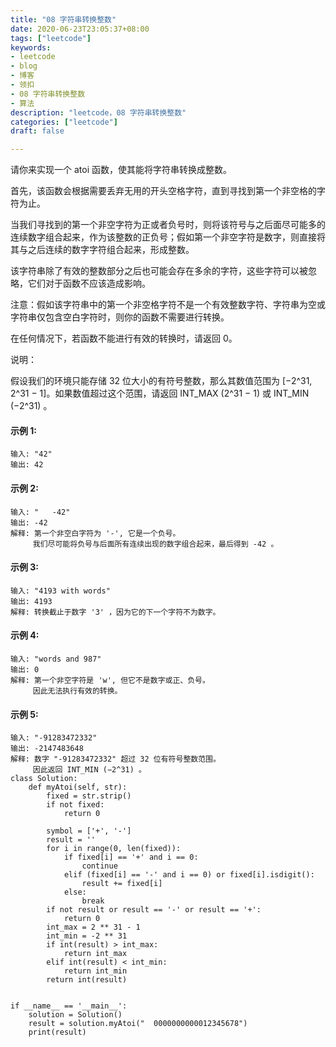 ```yaml
---
title: "08 字符串转换整数"
date: 2020-06-23T23:05:37+08:00
tags: ["leetcode"]
keywords: 
- leetcode
- blog
- 博客
- 领扣
- 08 字符串转换整数
- 算法
description: "leetcode，08 字符串转换整数"
categories: ["leetcode"]
draft: false

---
```




请你来实现一个 atoi 函数，使其能将字符串转换成整数。

首先，该函数会根据需要丢弃无用的开头空格字符，直到寻找到第一个非空格的字符为止。

当我们寻找到的第一个非空字符为正或者负号时，则将该符号与之后面尽可能多的连续数字组合起来，作为该整数的正负号；假如第一个非空字符是数字，则直接将其与之后连续的数字字符组合起来，形成整数。

该字符串除了有效的整数部分之后也可能会存在多余的字符，这些字符可以被忽略，它们对于函数不应该造成影响。

注意：假如该字符串中的第一个非空格字符不是一个有效整数字符、字符串为空或字符串仅包含空白字符时，则你的函数不需要进行转换。

在任何情况下，若函数不能进行有效的转换时，请返回 0。

说明：

假设我们的环境只能存储 32 位大小的有符号整数，那么其数值范围为 [−2^31, 2^31 − 1]。如果数值超过这个范围，请返回 INT_MAX (2^31 − 1) 或 INT_MIN (−2^31) 。

#### 示例 1:

```
输入: "42"
输出: 42
```

#### 示例 2:

```
输入: "   -42"
输出: -42
解释: 第一个非空白字符为 '-', 它是一个负号。
     我们尽可能将负号与后面所有连续出现的数字组合起来，最后得到 -42 。
```

#### 示例 3:

```
输入: "4193 with words"
输出: 4193
解释: 转换截止于数字 '3' ，因为它的下一个字符不为数字。
```

#### 示例 4:

```
输入: "words and 987"
输出: 0
解释: 第一个非空字符是 'w', 但它不是数字或正、负号。
     因此无法执行有效的转换。
```

#### 示例 5:

```
输入: "-91283472332"
输出: -2147483648
解释: 数字 "-91283472332" 超过 32 位有符号整数范围。 
     因此返回 INT_MIN (−2^31) 。
class Solution:
    def myAtoi(self, str):
        fixed = str.strip()
        if not fixed:
            return 0

        symbol = ['+', '-']
        result = ''
        for i in range(0, len(fixed)):
            if fixed[i] == '+' and i == 0:
                continue
            elif (fixed[i] == '-' and i == 0) or fixed[i].isdigit():
                result += fixed[i]
            else:
                break
        if not result or result == '-' or result == '+':
            return 0
        int_max = 2 ** 31 - 1
        int_min = -2 ** 31
        if int(result) > int_max:
            return int_max
        elif int(result) < int_min:
            return int_min
        return int(result)


if __name__ == '__main__':
    solution = Solution()
    result = solution.myAtoi("  0000000000012345678")
    print(result)
```